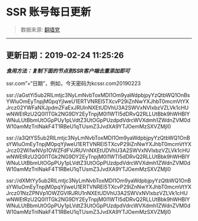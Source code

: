 # SSR 账号每日更新 
> 数据来源: [翻墙党](https://fanqiangdang.com/) 
----------------------------------------------
## 更新日期：2019-02-24 11:25:26 
***食用方法：复制下面的节点到SSR客户端去重添加即可***

 ssr.com”+“日期”，例如，今天密码为kcssr.com20190223

ssr://aGstYi5ub2RlLmtjc3NyLmNvbToxMDI1Om9yaWdpbjpyYzQtbWQ1OnBsYWluOmEyTnpjM0pqYjIweU1ERTVNREl5TXcvP29iZnNwYXJhbT0mcmVtYXJrcz02YWFaNXJpdmZFaExJRUlnNXEtUDVhU3A2SWVxNVlxbzVZLVk1cHUwNWEtRzU2Q0I1TGk2NG9DY2EyTnpjM0l1WTI5dDRvQ2RLLUtBbk9hWHBlYWNuLUtBbmUtOGpPUy1pLVdtZ3UtOGpPUzdpdVdrcWVXdmh1ZWdnZVM0dW10amMzTnlNakF4T1RBeU1qTUsmZ3JvdXA9YTJOemMzSXVZMjl0

ssr://a3QtYS5ub2RlLmtjc3NyLmNvbToxMDI1Om9yaWdpbjpyYzQtbWQ1OnBsYWluOmEyTnpjM0pqYjIweU1ERTVNREl5TXcvP29iZnNwYXJhbT0mcmVtYXJrcz02Wi1wNVp1OWZFdFVJRUVnNXEtUDVhU3A2SWVxNVlxbzVZLVk1cHUwNWEtRzU2Q0I1TGk2NG9DY2EyTnpjM0l1WTI5dDRvQ2RLLUtBbk9hWHBlYWNuLUtBbmUtOGpPUy1pLVdtZ3UtOGpPUzdpdVdrcWVXdmh1ZWdnZVM0dW10amMzTnlNakF4T1RBeU1qTUsmZ3JvdXA9YTJOemMzSXVZMjl0

ssr://dXMtYy5ub2RlLmtjc3NyLmNvbToxMDI1Om9yaWdpbjpyYzQtbWQ1OnBsYWluOmEyTnpjM0pqYjIweU1ERTVNREl5TXcvP29iZnNwYXJhbT0mcmVtYXJrcz01NzZPNVp1OWZGVlRJRU1nNXEtUDVhU3A2SWVxNVlxbzVZLVk1cHUwNWEtRzU2Q0I1TGk2NG9DY2EyTnpjM0l1WTI5dDRvQ2RLLUtBbk9hWHBlYWNuLUtBbmUtOGpPUy1pLVdtZ3UtOGpPUzdpdVdrcWVXdmh1ZWdnZVM0dW10amMzTnlNakF4T1RBeU1qTUsmZ3JvdXA9YTJOemMzSXVZMjl0
